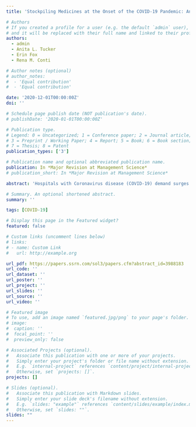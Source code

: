 ```yaml
---
title: 'Stockpiling Medicines at the Onset of the COVID-19 Pandemic: An Empirical Analysis of National Prescription Drug Sales and Prices'

# Authors
# If you created a profile for a user (e.g. the default `admin` user), write the username (folder name) here
# and it will be replaced with their full name and linked to their profile.
authors:
  - admin
  - Anita L. Tucker
  - Erin Fox
  - Rena M. Conti

# Author notes (optional)
# author_notes:
#  - 'Equal contribution'
#  - 'Equal contribution'

date: '2020-12-01T00:00:00Z'
doi: ''

# Schedule page publish date (NOT publication's date).
# publishDate: '2020-01-01T00:00:00Z'

# Publication type.
# Legend: 0 = Uncategorized; 1 = Conference paper; 2 = Journal article;
# 3 = Preprint / Working Paper; 4 = Report; 5 = Book; 6 = Book section;
# 7 = Thesis; 8 = Patent
publication_types: ['3']

# Publication name and optional abbreviated publication name.
publication: In *Major Revision at Management Science*
# publication_short: In *Major Revision at Management Science*

abstract: 'Hospitals with Coronavirus disease (COVID-19) demand surges at the onset of the pandemic report medication shortages, a worrisome phenomenon as inadequate medication supplies negatively affect patient outcomes. The popular press implicates a lack of raw ingredients and spikes in purchases but rigorous research is needed to more accurately identify shortage causes. We leverage a quasi-experimental design on IQVIA’s National Sales Perspectives data from 2018-2020 with a focus on medicines related to U.S. hospital-based COVID-19 treatment and a set of control medicines not used for COVID-19. We contribute to supply chain theory by empirically demonstrating that stockpiling among U.S. medical providers in the early phase of the pandemic accounts for the shortages. The buyers’ behavior results in concentration of the sales volume of COVID-19 medicines in the first two months of the pandemic. After these first two months, the sales volume of drugs for COVID-19 treatment decreases significantly despite a nationwide increase in COVID-19-related hospitalizations. An implication for manufacturers is that orders due to stockpiling by downstream buyers early on in a pandemic period should be discounted when predicting future demand. We also investigate another potential cause: expected price increases in the future. Counter to concerns that drug manufacturers would engage in price gouging behavior, we find no evidence of price inflation for these drugs. Our results are robust to numerous sensitivity checks and have implications for manufacturers, hospitals, and policymakers that may improve medicine supply resiliency against future threats.'

# Summary. An optional shortened abstract.
summary: ''

tags: [COVID-19]

# Display this page in the Featured widget?
featured: false

# Custom links (uncomment lines below)
# links:
# - name: Custom Link
#   url: http://example.org

url_pdf: https://papers.ssrn.com/sol3/papers.cfm?abstract_id=3988183
url_code: ''
url_dataset: ''
url_poster: ''
url_project: ''
url_slides: ''
url_source: ''
url_video: ''

# Featured image
# To use, add an image named `featured.jpg/png` to your page's folder.
# image:
#  caption: ''
#  focal_point: ''
#  preview_only: false

# Associated Projects (optional).
#   Associate this publication with one or more of your projects.
#   Simply enter your project's folder or file name without extension.
#   E.g. `internal-project` references `content/project/internal-project/index.md`.
#   Otherwise, set `projects: []`.
projects: []

# Slides (optional).
#   Associate this publication with Markdown slides.
#   Simply enter your slide deck's filename without extension.
#   E.g. `slides: "example"` references `content/slides/example/index.md`.
#   Otherwise, set `slides: ""`.
slides: ""
---
```

